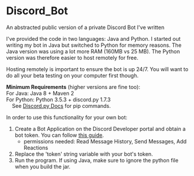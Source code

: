 # Discord_Bot
An abstracted public version of a private Discord Bot I've written 

I've provided the code in two languages: Java and Python. I started out writing my bot in Java but switched to Python for memory reasons. The Java version was using a lot more RAM (160MB vs 25 MB). The Python version was therefore easier to host remotely for free.



Hosting remotely is important to ensure the bot is up 24/7. You will want to do all your beta testing on your computer first though.

**Minimum Requirements** (higher versions are fine too): \
For Java: Java 8 + Maven 2 \
For Python: Python 3.5.3 + discord.py 1.7.3 \
&nbsp;&nbsp;&nbsp;&nbsp;See [Discord.py Docs](https://discordpy.readthedocs.io/en/latest/intro.html) for pip commands.

In order to use this functionality for your own bot:
1. Create a Bot Application on the Discord Developer portal and obtain a bot token. You can follow [this guide](https://www.writebots.com/discord-bot-token/).
   * permissions needed: Read Message History, Send Messages, Add Reactions
2. Replace the 'token' string variable with your bot's token.
3. Run the program. If using Java, make sure to ignore the python file when you build the jar.